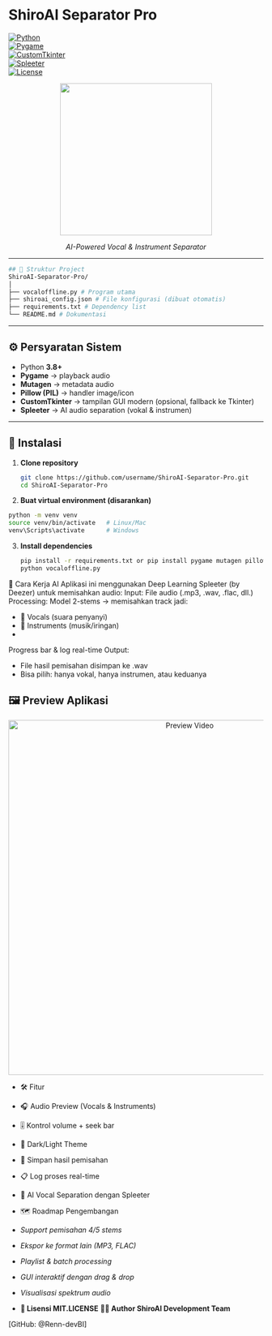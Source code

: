 # ShiroAI Separator Pro

[![Python](https://img.shields.io/badge/Python-3.8+-blue.svg)](https://www.python.org/)  
[![Pygame](https://img.shields.io/badge/Pygame-2.0+-green.svg)](https://www.pygame.org/)  
[![CustomTkinter](https://img.shields.io/badge/CustomTkinter-5.2+-purple.svg)](https://github.com/TomSchimansky/CustomTkinter)  
[![Spleeter](https://img.shields.io/badge/Spleeter-2stems-orange.svg)](https://github.com/deezer/spleeter)  
[![License](https://img.shields.io/badge/License-MIT-yellow.svg)](LICENSE)  

<div align="center">
  <img src="https://top-gray-zo9uqyc2cs.edgeone.app/bg_f8f8f8-flat_750x_075_f-pad_750x1000_f8f8f8-removebg-preview.png" width="300"/>
  <p><em>AI-Powered Vocal & Instrument Separator</em></p>
</div>

---

```bash
## 📂 Struktur Project
ShiroAI-Separator-Pro/
│
├── vocaloffline.py # Program utama
├── shiroai_config.json # File konfigurasi (dibuat otomatis)
├── requirements.txt # Dependency list
└── README.md # Dokumentasi
```


---

## ⚙️ Persyaratan Sistem

- Python **3.8+**  
- **Pygame** → playback audio  
- **Mutagen** → metadata audio  
- **Pillow (PIL)** → handler image/icon  
- **CustomTkinter** → tampilan GUI modern (opsional, fallback ke Tkinter)  
- **Spleeter** → AI audio separation (vokal & instrumen)  

---

## 🚀 Instalasi

1. **Clone repository**
   ```bash
   git clone https://github.com/username/ShiroAI-Separator-Pro.git
   cd ShiroAI-Separator-Pro
   ```

2. **Buat virtual environment (disarankan)**
 ```bash
python -m venv venv
source venv/bin/activate   # Linux/Mac
venv\Scripts\activate      # Windows
```

3. **Install dependencies**
   ```bash
   pip install -r requirements.txt or pip install pygame mutagen pillow customtkinter spleeter
   python vocaloffline.py
   ```
   
🧠 Cara Kerja AI
Aplikasi ini menggunakan Deep Learning Spleeter (by Deezer) untuk memisahkan audio:
Input: File audio (.mp3, .wav, .flac, dll.)
Processing: Model 2-stems → memisahkan track jadi:
- 🎤 Vocals (suara penyanyi)
- 🎸 Instruments (musik/iringan)
- 
Progress bar & log real-time Output:
- File hasil pemisahan disimpan ke .wav
- Bisa pilih: hanya vokal, hanya instrumen, atau keduanya

## 🖼️ Preview Aplikasi

<div align="center">
  <img src="ShiroAIvoc.mp4" alt="Preview Video" width="700"/>
</div>

- 🛠️ Fitur
- 🎧 Audio Preview (Vocals & Instruments)
- 🎚️ Kontrol volume + seek bar
- 🌙 Dark/Light Theme
- 💾 Simpan hasil pemisahan
- 📋 Log proses real-time
- 🚀 AI Vocal Separation dengan Spleeter

- 🗺️ Roadmap Pengembangan
 - _Support pemisahan 4/5 stems_
 - _Ekspor ke format lain (MP3, FLAC)_
 - _Playlist & batch processing_
 - _GUI interaktif dengan drag & drop_
 - _Visualisasi spektrum audio_
 
- **📜 Lisensi MIT.LICENSE**
**👨‍💻 Author ShiroAI Development Team**

[GitHub: @Renn-devBI]
